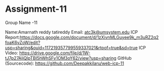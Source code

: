 # Assignment-11

Group Name -11

Name:Amarnath reddy tatireddy
Email: atc3k@umsystem.edu
ICP Report:https://docs.google.com/document/d/1zXivnMLGuyee9k_m3uRZ2q2foaK6vZoW/edit?usp=sharing&ouid=117219357799559337021&rtpof=true&sd=true 
ICP Video: https://drive.google.com/file/d/1W-tJ7p27AIjQlpTBI5hWhSFv1OM3oY62/view?usp=sharing 
GitHub (Sourcecode): https://github.com/Deepakkilaru/web-icp-11
